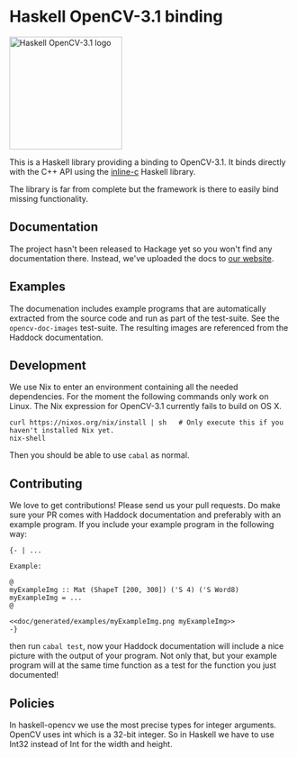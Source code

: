 Haskell OpenCV-3.1 binding
==========================

<img src="https://raw.githubusercontent.com/LumiGuide/haskell-opencv/master/data/haskell-opencv-logo.png" width="200px" alt="Haskell OpenCV-3.1 logo" />


This is a Haskell library providing a binding to OpenCV-3.1. It binds directly
with the C++ API using the
[inline-c](https://github.com/fpco/inline-c/blob/master/README.md) Haskell
library.

The library is far from complete but the framework is there to easily bind
missing functionality.


Documentation
-------------

The project hasn't been released to Hackage yet so you won't find any
documentation there. Instead, we've uploaded the docs to
[our website](http://lumiguide.github.io/haskell-opencv/doc/index.html).


Examples
--------

The documenation includes example programs that are automatically extracted from
the source code and run as part of the test-suite. See the `opencv-doc-images`
test-suite. The resulting images are referenced from the Haddock documentation.


Development
-----------

We use Nix to enter an environment containing all the needed dependencies. For
the moment the following commands only work on Linux. The Nix expression for
OpenCV-3.1 currently fails to build on OS X.

    curl https://nixos.org/nix/install | sh   # Only execute this if you haven't installed Nix yet.
    nix-shell

Then you should be able to use `cabal` as normal.


Contributing
------------

We love to get contributions! Please send us your pull requests. Do make sure
your PR comes with Haddock documentation and preferably with an example
program. If you include your example program in the following way:

    {- | ...

    Example:

    @
    myExampleImg :: Mat (ShapeT [200, 300]) ('S 4) ('S Word8)
    myExampleImg = ...
    @

    <<doc/generated/examples/myExampleImg.png myExampleImg>>
    -}

then run `cabal test`, now your Haddock documentation will include a nice
picture with the output of your program. Not only that, but your example program
will at the same time function as a test for the function you just documented!


Policies
--------

In haskell-opencv we use the most precise types for integer arguments. OpenCV uses int which is a 32-bit integer. So in Haskell we have to use Int32 instead of Int for the width and height.
